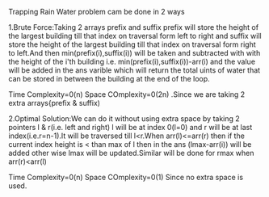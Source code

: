 Trapping Rain Water problem cam be done in 2 ways

1.Brute Force:Taking 2 arrays prefix and suffix prefix will store the height of the largest building till that index on traversal form left to right and suffix will store the height of the largest building till that index on traversal form right to left.And then min(prefix(i),suffix(i)) will be taken and subtracted with with the height of the i'th building i.e. min(prefix(i),suffix(i))-arr(i) and the value will be added in the  ans varible which will return the total uints of water that can be stored in between the building at the end of the loop.

Time Complexity=0(n)
Space COmplexity=0(2n) .Since we are taking 2 extra arrays{prefix & suffix)


2.Optimal Solution:We can do it without using extra space by taking 2 pointers l & r(i.e. left and right) l will be at index 0(l=0) and r will be at last index(i.e.r=n-1).It will be traversed till l<r.When arr(l)<=arr(r) then  if the current index height is < than max of l then in the ans (lmax-arr(i)) will be added other wise lmax will be updated.Similar will be done for rmax when arr(r)<arr(l)

Time Complexity=0(n)
Space COmplexity=0(1) Since no extra space is used.
